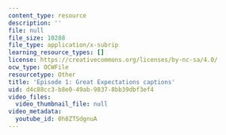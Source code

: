 ```yaml
---
content_type: resource
description: ''
file: null
file_size: 10288
file_type: application/x-subrip
learning_resource_types: []
license: https://creativecommons.org/licenses/by-nc-sa/4.0/
ocw_type: OCWFile
resourcetype: Other
title: 'Episode 1: Great Expectations captions'
uid: d4c88cc3-b8e0-49ab-9837-8bb39dbf3ef4
video_files:
  video_thumbnail_file: null
video_metadata:
  youtube_id: 0h8ZTSdgnuA
---
```


